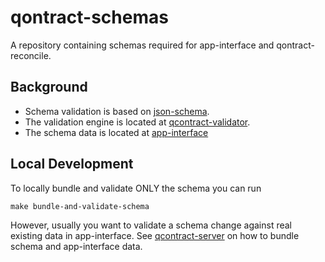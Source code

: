 # qontract-schemas

A repository containing schemas required for app-interface and qontract-reconcile.

## Background

- Schema validation is based on [json-schema](http://json-schema.org/).
- The validation engine is located at [qcontract-validator](https://github.com/app-sre/qontract-validator).
- The schema data is located at [app-interface](https://gitlab.cee.redhat.com/service/app-interface)

## Local Development

To locally bundle and validate ONLY the schema you can run

```
make bundle-and-validate-schema
```

However, usually you want to validate a schema change against real existing data in app-interface.
See [qcontract-server](https://github.com/app-sre/qontract-server) on how to bundle schema and app-interface data.
